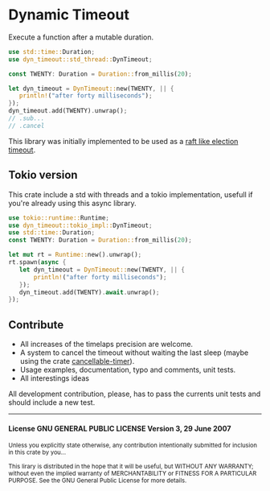 # Dynamic Timeout

Execute a function after a mutable duration.

```rust
use std::time::Duration;
use dyn_timeout::std_thread::DynTimeout;

const TWENTY: Duration = Duration::from_millis(20);

let dyn_timeout = DynTimeout::new(TWENTY, || {
   println!("after forty milliseconds");
});
dyn_timeout.add(TWENTY).unwrap();
// .sub...
// .cancel
```

This library was initially implemented to be used as a [raft like election timeout](https://raft.github.io/).

## Tokio version

This crate include a std with threads and a tokio implementation, usefull if you're already using this async library.

```rust
use tokio::runtime::Runtime;
use dyn_timeout::tokio_impl::DynTimeout;
use std::time::Duration;
const TWENTY: Duration = Duration::from_millis(20);

let mut rt = Runtime::new().unwrap(); 
rt.spawn(async {
   let dyn_timeout = DynTimeout::new(TWENTY, || {
       println!("after forty milliseconds");
   });
   dyn_timeout.add(TWENTY).await.unwrap();
});
```

## Contribute

- All increases of the timelaps precision are welcome.
- A system to cancel the timeout without waiting the last sleep (maybe using the crate [cancellable-timer](https://crates.io/crates/cancellable-timer)).
- Usage examples, documentation, typo and comments, unit tests.
- All interestings ideas

All development contribution, please, has to pass the currents unit tests and should include a new test.

---
#### License GNU GENERAL PUBLIC LICENSE Version 3, 29 June 2007


<sub>Unless you explicitly state otherwise, any contribution intentionally submitted for inclusion in this crate by you...

<sub>This lirary is distributed in the hope that it will be useful, but WITHOUT ANY WARRANTY; without even the implied warranty of MERCHANTABILITY or FITNESS FOR A PARTICULAR PURPOSE.  See the GNU General Public License for more details.


